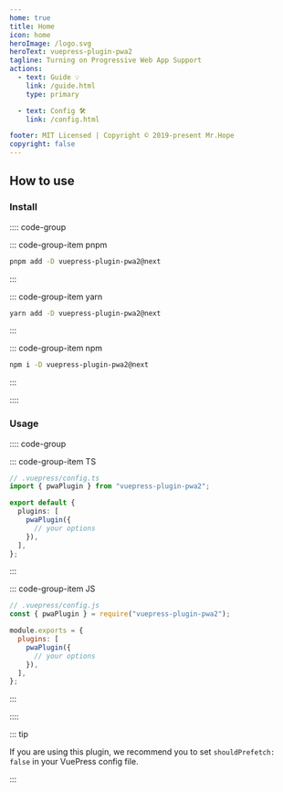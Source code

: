 ```yaml
---
home: true
title: Home
icon: home
heroImage: /logo.svg
heroText: vuepress-plugin-pwa2
tagline: Turning on Progressive Web App Support
actions:
  - text: Guide 💡
    link: /guide.html
    type: primary

  - text: Config 🛠
    link: /config.html

footer: MIT Licensed | Copyright © 2019-present Mr.Hope
copyright: false
---
```


## How to use

### Install

:::: code-group

::: code-group-item pnpm

```bash
pnpm add -D vuepress-plugin-pwa2@next
```

:::

::: code-group-item yarn

```bash
yarn add -D vuepress-plugin-pwa2@next
```

:::

::: code-group-item npm

```bash
npm i -D vuepress-plugin-pwa2@next
```

:::

::::

### Usage

:::: code-group

::: code-group-item TS

```ts
// .vuepress/config.ts
import { pwaPlugin } from "vuepress-plugin-pwa2";

export default {
  plugins: [
    pwaPlugin({
      // your options
    }),
  ],
};
```

:::

::: code-group-item JS

```js
// .vuepress/config.js
const { pwaPlugin } = require("vuepress-plugin-pwa2");

module.exports = {
  plugins: [
    pwaPlugin({
      // your options
    }),
  ],
};
```

:::

::::

::: tip

If you are using this plugin, we recommend you to set `shouldPrefetch: false` in your VuePress config file.

:::
